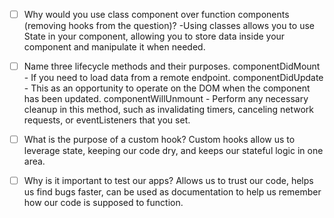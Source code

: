 - [ ] Why would you use class component over function components (removing hooks from the question)?
      -Using classes allows you to use State in your component, allowing you to store data inside your component and manipulate it when needed.
- [ ] Name three lifecycle methods and their purposes.
      componentDidMount - If you need to load data from a remote endpoint.
      componentDidUpdate - This as an opportunity to operate on the DOM when the component has been updated.
      componentWillUnmount - Perform any necessary cleanup in this method, such as invalidating timers, canceling network requests, or eventListeners that you set.

- [ ] What is the purpose of a custom hook?
      Custom hooks allow us to leverage state, keeping our code dry, and keeps our stateful logic in one area.

- [ ] Why is it important to test our apps?
      Allows us to trust our code, helps us find bugs faster, can be used as documentation to help us remember how our code is supposed to function.
